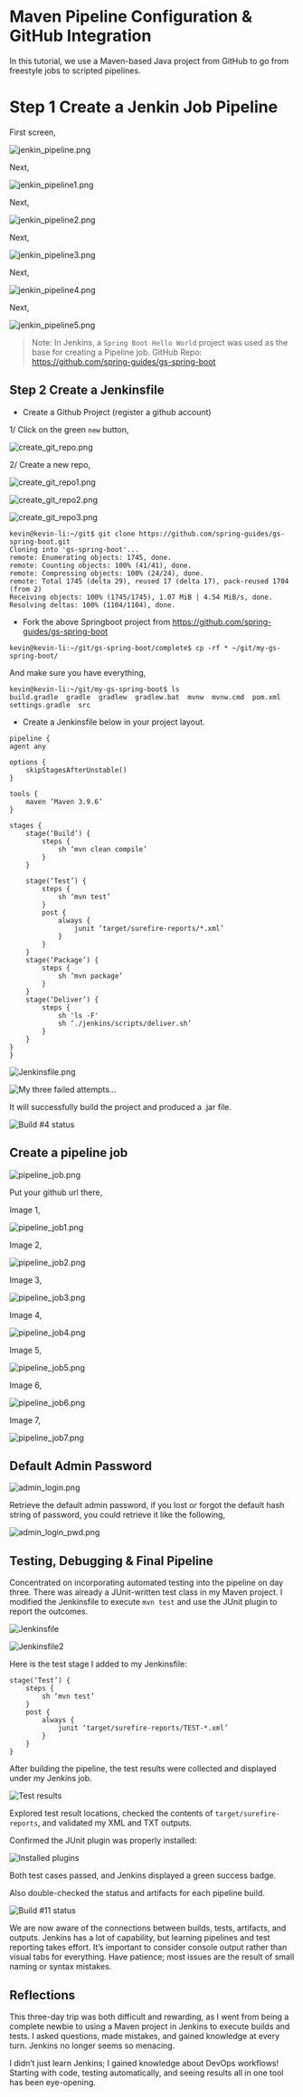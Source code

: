 # Maven Pipeline Configuration & GitHub Integration

In this tutorial, we use a Maven-based Java project from GitHub to go from freestyle jobs to scripted pipelines.

# Step 1 Create a Jenkin Job Pipeline

First screen,

![jenkin_pipeline.png](../../../../images/dev_ops/jenkin/jenkin_pipeline.png)

Next,

![jenkin_pipeline1.png](../../../../images/dev_ops/jenkin/jenkin_pipeline1.png)

Next,

![jenkin_pipeline2.png](../../../../images/dev_ops/jenkin/jenkin_pipeline2.png)

Next,

![jenkin_pipeline3.png](../../../../images/dev_ops/jenkin/jenkin_pipeline3.png)

Next,

![jenkin_pipeline4.png](../../../../images/dev_ops/jenkin/jenkin_pipeline4.png)

Next,

![jenkin_pipeline5.png](../../../../images/dev_ops/jenkin/jenkin_pipeline5.png)

>Note: In Jenkins, a `Spring Boot Hello World` project was used as the base for creating a Pipeline job.
>GitHub Repo: <https://github.com/spring-guides/gs-spring-boot>

## Step 2 Create a Jenkinsfile

* Create a Github Project (register a github account)

1/ Click on the green `new` button,

![create_git_repo.png](../../../../images/dev_ops/jenkin/create_git_repo.png)

2/ Create a new repo,

![create_git_repo1.png](../../../../images/dev_ops/jenkin/create_git_repo1.png)

![create_git_repo2.png](../../../../images/dev_ops/jenkin/create_git_repo2.png)

![create_git_repo3.png](../../../../images/dev_ops/jenkin/create_git_repo3.png)

```commandline
kevin@kevin-li:~/git$ git clone https://github.com/spring-guides/gs-spring-boot.git
Cloning into 'gs-spring-boot'...
remote: Enumerating objects: 1745, done.
remote: Counting objects: 100% (41/41), done.
remote: Compressing objects: 100% (24/24), done.
remote: Total 1745 (delta 29), reused 17 (delta 17), pack-reused 1704 (from 2)
Receiving objects: 100% (1745/1745), 1.07 MiB | 4.54 MiB/s, done.
Resolving deltas: 100% (1104/1104), done.
```

* Fork the above Springboot project from https://github.com/spring-guides/gs-spring-boot

`kevin@kevin-li:~/git/gs-spring-boot/complete$ cp -rf * ~/git/my-gs-spring-boot/`

And make sure you have everything,

```commandline
kevin@kevin-li:~/git/my-gs-spring-boot$ ls
build.gradle  gradle  gradlew  gradlew.bat  mvnw  mvnw.cmd  pom.xml  settings.gradle  src
```

* Create a Jenkinsfile below in your project layout.

```
pipeline {
agent any

options {
    skipStagesAfterUnstable()
}

tools {
    maven ‘Maven 3.9.6’
}

stages {
    stage(‘Build’) {
        steps {
            sh ‘mvn clean compile’
        }
    }

    stage(‘Test’) {
        steps {
            sh ‘mvn test’
        }
        post {
            always {
                junit ‘target/surefire-reports/*.xml’
            }
        }
    }
    stage(‘Package’) {
        steps {
            sh ‘mvn package’
        }
    }
    stage(‘Deliver’) {
        steps {
            sh 'ls -F'
            sh ‘./jenkins/scripts/deliver.sh’
        }
    }
}
}
```

![Jenkinsfile.png](../../../../images/dev_ops/jenkin/Jenkinsfile.png)

![My three failed attempts...](https://miro.medium.com/v2/resize:fit:786/format:webp/1*h2sBSI_hZms6VdAukapTfg.png)

It will successfully build the project and produced a .jar file.

![Build #4 status](https://miro.medium.com/v2/resize:fit:1100/format:webp/1*enVxCjmZfr0agSH0YqS5-g.png)

## Create a pipeline job

![pipeline_job.png](../../../../images/dev_ops/jenkin/pipeline_job.png)

Put your github url there,

Image 1,

![pipeline_job1.png](../../../../images/dev_ops/jenkin/pipeline_job1.png)

Image 2,

![pipeline_job2.png](../../../../images/dev_ops/jenkin/pipeline_job2.png)

Image 3,

![pipeline_job3.png](../../../../images/dev_ops/jenkin/pipeline_job3.png)

Image 4,

![pipeline_job4.png](../../../../images/dev_ops/jenkin/pipeline_job4.png)

Image 5,

![pipeline_job5.png](../../../../images/dev_ops/jenkin/pipeline_job5.png)

Image 6,

![pipeline_job6.png](../../../../images/dev_ops/jenkin/pipeline_job6.png)

Image 7,

![pipeline_job7.png](../../../../images/dev_ops/jenkin/pipeline_job7.png)

## Default Admin Password

![admin_login.png](../../../../images/dev_ops/jenkin/admin_login.png)

Retrieve the default admin password, if you lost or forgot the default hash string of password, you could retrieve it like the following,

![admin_login_pwd.png](../../../../images/dev_ops/jenkin/admin_login_pwd.png)

## Testing, Debugging & Final Pipeline

Concentrated on incorporating automated testing into the pipeline on day three. There was already a JUnit-written test class in my Maven project. I modified the Jenkinsfile to execute `mvn test` and use the JUnit plugin to report the outcomes.

![Jenkinsfile](https://miro.medium.com/v2/resize:fit:1100/format:webp/1*WA-EZCYSJfyeN0YDNFNcpg.png)

![Jenkinsfile2](https://miro.medium.com/v2/resize:fit:1100/format:webp/1*q7PnUlyYrLEPGRtGvXR91g.png)

Here is the test stage I added to my Jenkinsfile:

```commandline
stage(‘Test’) {
    steps {
        sh ‘mvn test’
    }
    post {
        always {
            junit ‘target/surefire-reports/TEST-*.xml’
        }
    }
}
```

After building the pipeline, the test results were collected and displayed under my Jenkins job.

![Test results](https://miro.medium.com/v2/resize:fit:1100/format:webp/0*qUZ4fNd2kH_puksI)

Explored test result locations, checked the contents of `target/surefire-reports`, and validated my XML and TXT outputs.

Confirmed the JUnit plugin was properly installed:

![Installed plugins](https://miro.medium.com/v2/resize:fit:1100/format:webp/0*jMIwJDM5GkxZlhQ1)

Both test cases passed, and Jenkins displayed a green success badge.

Also double-checked the status and artifacts for each pipeline build.

![Build #11 status](https://miro.medium.com/v2/resize:fit:1100/format:webp/0*nqzS9s1xpn7KuQGu)

We are now aware of the connections between builds, tests, artifacts, and outputs. Jenkins has a lot of capability, but learning pipelines and test reporting takes effort. It’s important to consider console output rather than visual tabs for everything. Have patience; most issues are the result of small naming or syntax mistakes.

## Reflections

This three-day trip was both difficult and rewarding, as I went from being a complete newbie to using a Maven project in Jenkins to execute builds and tests.
I asked questions, made mistakes, and gained knowledge at every turn. Jenkins no longer seems so menacing.

I didn’t just learn Jenkins; I gained knowledge about DevOps workflows! Starting with code, testing automatically, and seeing results all in one tool has been eye-opening.